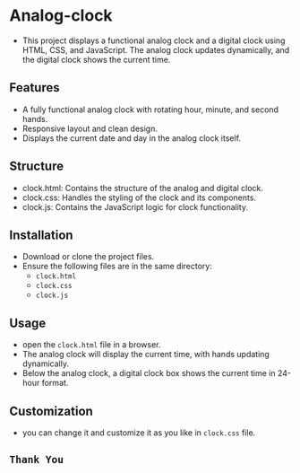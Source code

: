 # Analog-clock
* This project displays a functional analog clock and a digital clock using HTML, CSS, and JavaScript. The analog clock updates dynamically, and the digital clock shows the current time.

## Features
* A fully functional analog clock with rotating hour, minute, and second hands.
* Responsive layout and clean design.
* Displays the current date and day in the analog clock itself.

## Structure
* clock.html: Contains the structure of the analog and digital clock.
* clock.css: Handles the styling of the clock and its components.
* clock.js: Contains the JavaScript logic for clock functionality.

## Installation
* Download or clone the project files.
* Ensure the following files are in the same directory:
    * `clock.html`
    * `clock.css`
    * `clock.js`

## Usage
* open the `clock.html` file in a browser.
* The analog clock will display the current time, with hands updating dynamically.
* Below the analog clock, a digital clock box shows the current time in 24-hour format.

## Customization
* you can change it and customize it as you like in `clock.css` file.



## `Thank You`

